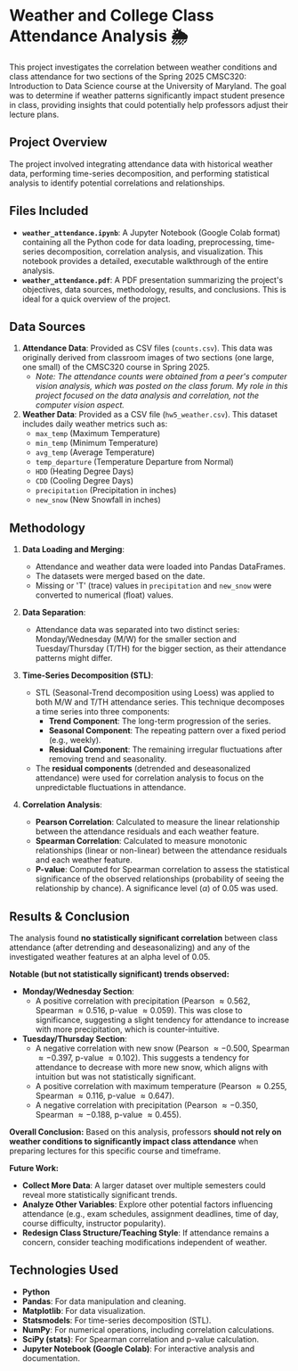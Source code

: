 # Weather and College Class Attendance Analysis 🌦️

This project investigates the correlation between weather conditions and class attendance for two sections of the Spring 2025 CMSC320: Introduction to Data Science course at the University of Maryland. The goal was to determine if weather patterns significantly impact student presence in class, providing insights that could potentially help professors adjust their lecture plans.

## Project Overview

The project involved integrating attendance data with historical weather data, performing time-series decomposition, and performing statistical analysis to identify potential correlations and relationships.

## Files Included

* **`weather_attendance.ipynb`**: A Jupyter Notebook (Google Colab format) containing all the Python code for data loading, preprocessing, time-series decomposition, correlation analysis, and visualization. This notebook provides a detailed, executable walkthrough of the entire analysis.
* **`weather_attendance.pdf`**: A PDF presentation summarizing the project's objectives, data sources, methodology, results, and conclusions. This is ideal for a quick overview of the project.

## Data Sources

1.  **Attendance Data**: Provided as CSV files (`counts.csv`). This data was originally derived from classroom images of two sections (one large, one small) of the CMSC320 course in Spring 2025.
    * *Note: The attendance counts were obtained from a peer's computer vision analysis, which was posted on the class forum. My role in this project focused on the data analysis and correlation, not the computer vision aspect.*
2.  **Weather Data**: Provided as a CSV file (`hw5_weather.csv`). This dataset includes daily weather metrics such as:
    * `max_temp` (Maximum Temperature)
    * `min_temp` (Minimum Temperature)
    * `avg_temp` (Average Temperature)
    * `temp_departure` (Temperature Departure from Normal)
    * `HDD` (Heating Degree Days)
    * `CDD` (Cooling Degree Days)
    * `precipitation` (Precipitation in inches)
    * `new_snow` (New Snowfall in inches)

## Methodology

1.  **Data Loading and Merging**:
    * Attendance and weather data were loaded into Pandas DataFrames.
    * The datasets were merged based on the date.
    * Missing or 'T' (trace) values in `precipitation` and `new_snow` were converted to numerical (float) values.

2.  **Data Separation**:
    * Attendance data was separated into two distinct series: Monday/Wednesday (M/W) for the smaller section and Tuesday/Thursday (T/TH) for the bigger section, as their attendance patterns might differ.

3.  **Time-Series Decomposition (STL)**:
    * STL (Seasonal-Trend decomposition using Loess) was applied to both M/W and T/TH attendance series. This technique decomposes a time series into three components:
        * **Trend Component**: The long-term progression of the series.
        * **Seasonal Component**: The repeating pattern over a fixed period (e.g., weekly).
        * **Residual Component**: The remaining irregular fluctuations after removing trend and seasonality.
    * The **residual components** (detrended and deseasonalized attendance) were used for correlation analysis to focus on the unpredictable fluctuations in attendance.

4.  **Correlation Analysis**:
    * **Pearson Correlation**: Calculated to measure the linear relationship between the attendance residuals and each weather feature.
    * **Spearman Correlation**: Calculated to measure monotonic relationships (linear or non-linear) between the attendance residuals and each weather feature.
    * **P-value**: Computed for Spearman correlation to assess the statistical significance of the observed relationships (probability of seeing the relationship by chance). A significance level ($\alpha$) of $0.05$ was used.

## Results & Conclusion

The analysis found **no statistically significant correlation** between class attendance (after detrending and deseasonalizing) and any of the investigated weather features at an alpha level of $0.05$.

**Notable (but not statistically significant) trends observed:**

* **Monday/Wednesday Section**:
    * A positive correlation with precipitation (Pearson $\approx 0.562$, Spearman $\approx 0.516$, p-value $\approx 0.059$). This was close to significance, suggesting a slight tendency for attendance to increase with more precipitation, which is counter-intuitive.
* **Tuesday/Thursday Section**:
    * A negative correlation with new snow (Pearson $\approx -0.500$, Spearman $\approx -0.397$, p-value $\approx 0.102$). This suggests a tendency for attendance to decrease with more new snow, which aligns with intuition but was not statistically significant.
    * A positive correlation with maximum temperature (Pearson $\approx 0.255$, Spearman $\approx 0.116$, p-value $\approx 0.647$).
    * A negative correlation with precipitation (Pearson $\approx -0.350$, Spearman $\approx -0.188$, p-value $\approx 0.455$).

**Overall Conclusion:**
Based on this analysis, professors **should not rely on weather conditions to significantly impact class attendance** when preparing lectures for this specific course and timeframe.

**Future Work:**

* **Collect More Data**: A larger dataset over multiple semesters could reveal more statistically significant trends.
* **Analyze Other Variables**: Explore other potential factors influencing attendance (e.g., exam schedules, assignment deadlines, time of day, course difficulty, instructor popularity).
* **Redesign Class Structure/Teaching Style**: If attendance remains a concern, consider teaching modifications independent of weather.

## Technologies Used

* **Python**
* **Pandas**: For data manipulation and cleaning.
* **Matplotlib**: For data visualization.
* **Statsmodels**: For time-series decomposition (STL).
* **NumPy**: For numerical operations, including correlation calculations.
* **SciPy (stats)**: For Spearman correlation and p-value calculation.
* **Jupyter Notebook (Google Colab)**: For interactive analysis and documentation.
